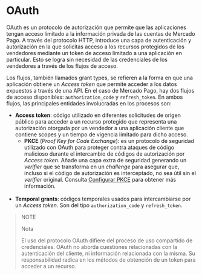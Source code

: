 # OAuth

OAuth es un protocolo de autorización que permite que las aplicaciones tengan acceso limitado a la información privada de las cuentas de Mercado Pago. A través del protocolo HTTP, introduce una capa de autenticación y autorización en la que solicitas acceso a los recursos protegidos de los vendedores mediante un token de acceso limitado a una aplicación en particular. Esto se logra sin necesidad de las credenciales de los vendedores a través de los flujos de acceso.
 
Los flujos, también llamados grant types, se refieren a la forma en que una aplicación obtiene un _Access token_ que permite acceder a los datos expuestos a través de una API. En el caso de Mercado Pago, hay dos flujos de acceso disponibles: `authorization_code` y `refresh_token`. En ambos flujos, las principales entidades involucradas en los procesos son:
 
* **Access token**: código utilizado en diferentes solicitudes de origen público para acceder a un recurso protegido que representa una autorización otorgada por un vendedor a una aplicación cliente que contiene scopes y un tiempo de vigencia limitado para dicho acceso.
  - **PKCE** (_Proof Key for Code Exchange_):  es un protocolo de seguridad utilizado con OAuth para proteger contra ataques de código malicioso durante el intercambio de códigos de autorización por _Access token_. Añade una capa extra de seguridad generando un _verifier_ que se transforma en un _challenge_ para asegurar que, incluso si el código de autorización es interceptado, no sea útil sin el _verifier_ original. Consulta [Configurar PKCE](/developers/es/docs/security/oauth/creation#bookmark_configurar_pkce) para obtener más información.
  <br>
* **Temporal grants**: códigos temporales usados para intercambiarse por un _Access token_. Son del tipo `authorization_code` y `refresh_token`.
 
> NOTE
>
> Nota
>
> El uso del protocolo OAuth difiere del proceso de uso compartido de credenciales. OAuth no aborda cuestiones relacionadas con la autenticación del cliente, ni información relacionada con la misma. Su responsabilidad radica en los métodos de obtención de un token para acceder a un recurso.